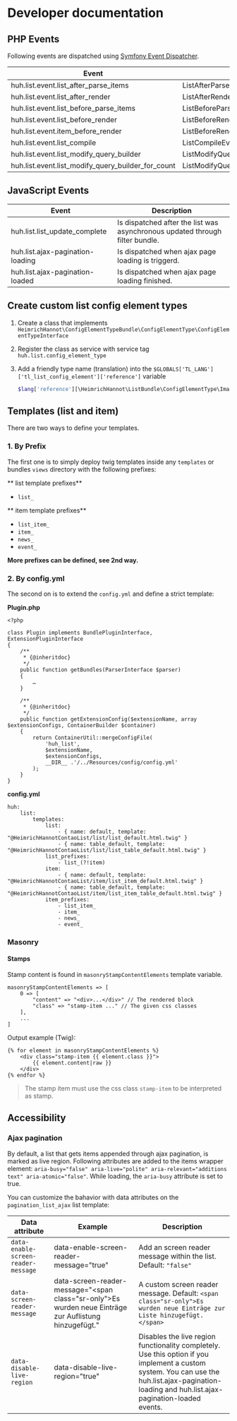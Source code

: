 # Developer documentation

## PHP Events

Following events are dispatched using [Symfony Event Dispatcher](https://symfony.com/doc/current/event_dispatcher.html).

Event                                              | Class | Description
-------------------------------------------------- | ----- | -----------
huh.list.event.list_after_parse_items              | ListAfterParseItemsEvent
huh.list.event.list_after_render                   | ListAfterRenderEvent
huh.list.event.list_before_parse_items             | ListBeforeParseItemsEvent
huh.list.event.list_before_render                  | ListBeforeRenderEvent
huh.list.event.item_before_render                  | ListBeforeRenderItemEvent
huh.list.event.list_compile                        | ListCompileEvent
huh.list.event.list_modify_query_builder           | ListModifyQueryBuilderEvent
huh.list.event.list_modify_query_builder_for_count | ListModifyQueryBuilderForCountEvent

## JavaScript Events

Event | Description
----- | -----------
huh.list.list_update_complete | Is dispatched after the list was asynchronous updated through filter bundle. 
huh.list.ajax-pagination-loading | Is dispatched when ajax page loading is triggerd.
huh.list.ajax-pagination-loaded | Is dispatched when ajax page loading finished.

## Create custom list config element types
  
1. Create a class that implements `HeimrichHannot\ConfigElementTypeBundle\ConfigElementType\ConfigElementTypeInterface`
1. Register the class as service with service tag `huh.list.config_element_type`
1. Add a friendly type name (translation) into the `$GLOBALS['TL_LANG']['tl_list_config_element']['reference']` variable

    ```php
    $lang['reference'][\HeimrichHannot\ListBundle\ConfigElementType\ImageConfigElementType::TYPE] = 'Image';
    ```
   
   
## Templates (list and item)

There are two ways to define your templates. 

### 1. By Prefix

The first one is to simply deploy twig templates inside any `templates` or bundles `views` directory with the following prefixes:

** list template prefixes**

- `list_`

** item template prefixes**

- `list_item_`
- `item_`
- `news_`
- `event_`

**More prefixes can be defined, see 2nd way.**

### 2. By config.yml

The second on is to extend the `config.yml` and define a strict template:

**Plugin.php**
```
<?php

class Plugin implements BundlePluginInterface, ExtensionPluginInterface
{
    /**
     * {@inheritdoc}
     */
    public function getBundles(ParserInterface $parser)
    {
        …
    }

    /**
     * {@inheritdoc}
     */
    public function getExtensionConfig($extensionName, array $extensionConfigs, ContainerBuilder $container)
    {
        return ContainerUtil::mergeConfigFile(
            'huh_list',
            $extensionName,
            $extensionConfigs,
            __DIR__ .'/../Resources/config/config.yml'
        );
    }
}
```

**config.yml**
```
huh:
    list:
        templates:
            list:
                - { name: default, template: "@HeimrichHannotContaoList/list/list_default.html.twig" }
                - { name: table_default, template: "@HeimrichHannotContaoList/list/list_table_default.html.twig" }
            list_prefixes:
                - list_(?!item)
            item:
                - { name: default, template: "@HeimrichHannotContaoList/item/list_item_default.html.twig" }
                - { name: table_default, template: "@HeimrichHannotContaoList/item/list_item_table_default.html.twig" }
            item_prefixes:
                - list_item_
                - item_
                - news_
                - event_
```

### Masonry

#### Stamps

Stamp content is found in `masonryStampContentElements` template variable.

```
masonryStampContentElements => [
    0 => [
        "content" => "<div>...</div>" // The rendered block
        "class" => "stamp-item ..." // The given css classes 
    ],
    ...
]
```

Output example (Twig):

```
{% for element in masonryStampContentElements %}
    <div class="stamp-item {{ element.class }}">
        {{ element.content|raw }}
    </div>
{% endfor %}
```

> The stamp item must use the css class `stamp-item` to be interpreted as stamp.

## Accessibility

### Ajax pagination

By default, a list that gets items appended through ajax pagination, is marked as live region. Following attributes are added to the items wrapper element: `aria-busy="false" aria-live="polite" aria-relevant="additions text" aria-atomic="false"`. While loading, the `aria-busy` attribute is set to true. 

You can customize the bahavior with data attributes on the `pagination_list_ajax` list template:

Data attribute | Example | Description
-------------- | ------- | -----------
`data-enable-screen-reader-message` | data-enable-screen-reader-message="true" | Add an screen reader message within the list. Default: `"false"`
`data-screen-reader-message` | data-screen-reader-message="<span class=\"sr-only\">Es wurden neue Einträge zur Auflistung hinzugefügt.</span>" | A custom screen reader message. Default: `<span class="sr-only">Es wurden neue Einträge zur Liste hinzugefügt.</span>`
`data-disable-live-region` | data-disable-live-region="true" | Disables the live region functionality completely. Use this option if you implement a custom system. You can use the huh.list.ajax-pagination-loading and huh.list.ajax-pagination-loaded events. 